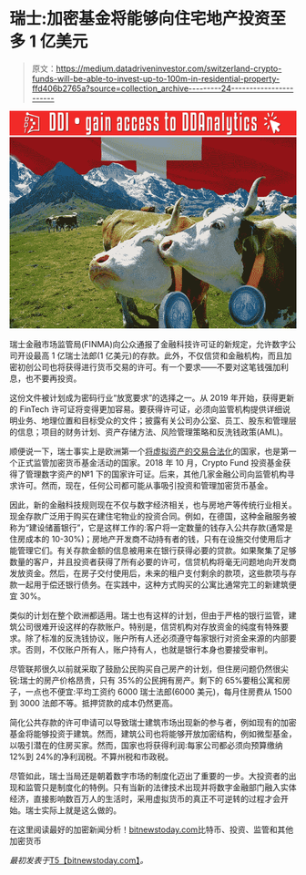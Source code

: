 # 瑞士:加密基金将能够向住宅地产投资至多 1 亿美元

> 原文：<https://medium.datadriveninvestor.com/switzerland-crypto-funds-will-be-able-to-invest-up-to-100m-in-residential-property-ffd406b2765a?source=collection_archive---------24----------------------->

[![](img/31fea434d57e650cc57fb54d571f0e74.png)](http://www.track.datadriveninvestor.com/181206BRed)![](img/ebd457b2487c3d10dc5bae2106250ec1.png)

瑞士金融市场监管局(FINMA)向公众通报了金融科技许可证的新规定，允许数字公司开设最高 1 亿瑞士法郎(1 亿美元)的存款。此外，不仅信贷和金融机构，而且加密初创公司也将获得进行货币交易的许可。有一个要求——不要对这笔钱强加利息，也不要再投资。

这份文件被计划成为密码行业“放宽要求”的选择之一。从 2019 年开始，获得更新的 FinTech 许可证将变得更加容易。要获得许可证，必须向监管机构提供详细说明业务、地理位置和目标受众的文件；披露有关公司办公室、员工、股东和管理层的信息；项目的财务计划、资产存储方法、风险管理策略和反洗钱政策(AML)。

顺便说一下，瑞士事实上是欧洲第一个[将虚拟资产的交易合法化](https://bitnewstoday.com/news/regulation/cecilia-mueller-chen-switzerland-s-finma-working-on-gaps-in-dlt-regulation/)的国家，也是第一个正式监管加密货币基金活动的国家。2018 年 10 月，Crypto Fund 投资基金获得了管理数字资产的№1 下的国家许可证。后来，其他几家金融公司向监管机构寻求许可。然而，现在，任何公司都可能从事吸引投资和管理加密货币基金。

因此，新的金融科技规则现在不仅与数字经济相关，也与房地产等传统行业相关。现金存款广泛用于购买在建住宅物业的投资合同。例如，在德国，这种金融服务被称为“建设储蓄银行”，它是这样工作的:客户将一定数量的钱存入公共存款(通常是住房成本的 10-30%)；房地产开发商不动持有者的钱，只有在设施交付使用后才能管理它们。有关存款金额的信息被用来在银行获得必要的贷款。如果聚集了足够数量的客户，并且投资者获得了所有必要的许可，信贷机构将毫无问题地向开发商发放资金。然后，在房子交付使用后，未来的租户支付剩余的款项，这些款项与存款一起用于偿还银行债务。在实践中，这种方式购买的公寓比通常完工的新建筑便宜 30%。

类似的计划在整个欧洲都适用。瑞士也有这样的计划，但由于严格的银行监管，建筑公司很难开设这样的存款账户。特别是，信贷机构对存放资金的纯度有特殊要求。除了标准的反洗钱协议，账户所有人还必须遵守每家银行对资金来源的内部要求。否则，不仅账户所有人，账户持有人，也就是银行本身也要接受审判。

尽管联邦很久以前就采取了鼓励公民购买自己房产的计划，但住房问题仍然很尖锐:瑞士的房产价格昂贵，只有 35%的公民拥有房产。剩下的 65%要租公寓和房子，一点也不便宜:平均工资约 6000 瑞士法郎(6000 美元)，每月住房费从 1500 到 3000 法郎不等。抵押贷款的成本仍然更高。

简化公共存款的许可申请可以导致瑞士建筑市场出现新的参与者，例如现有的加密基金将能够投资于建筑。然而，建筑公司也将能够开放加密结构，例如微型基金，以吸引潜在的住房买家。然而，国家也将获得利润:每家公司都必须向预算缴纳 12%到 24%的净利润税。不算州税和市政税。

尽管如此，瑞士当局还是朝着数字市场的制度化迈出了重要的一步。大投资者的出现和监管只是制度化的特例。只有当新的法律技术出现并将数字金融部门融入实体经济，直接影响数百万人的生活时，采用虚拟货币的真正不可逆转的过程才会开始。瑞士实际上就是这么做的。

在这里阅读最好的加密新闻分析！[bitnewstoday.com](https://bitnewstoday.com/)比特币、投资、监管和其他加密货币

*最初发表于*[T5【bitnewstoday.com】](https://bitnewstoday.com/news/switzerland-crypto-funds-will-be-able-to-invest-up-to-100-million-in-residential-property/)*。*